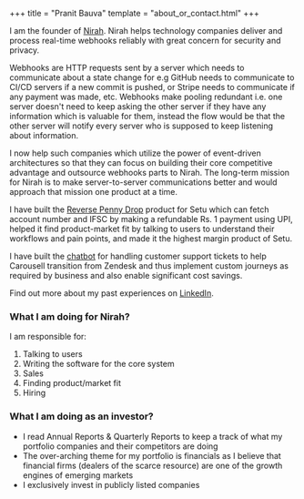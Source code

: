 +++
title = "Pranit Bauva"
template = "about_or_contact.html"
+++

I am the founder of [Nirah](https://nirah.app). Nirah helps
technology companies deliver and process real-time webhooks reliably
with great concern for security and privacy.

Webhooks are HTTP requests
sent by a server which needs to communicate about a state change for e.g
GitHub needs to communicate to CI/CD servers if a new commit is pushed,
or Stripe needs to communicate if any payment was made, etc.
Webhooks make pooling redundant i.e. one server doesn't need to keep
asking the other server if they have any information which is valuable
for them, instead the flow would be that the other server will notify
every server who is supposed to keep listening about information.

I now help such companies which utilize the power of event-driven
architectures so that they can focus on building
their core competitive advantage and outsource webhooks parts to Nirah.
The long-term mission for Nirah is to make server-to-server communications
better and would approach that mission one product at a time.

I have built the
[Reverse Penny Drop](https://docs.setu.co/data/bav/reverse-penny-drop/quickstart)
product for Setu which can fetch account number and
IFSC by making a refundable Rs. 1 payment using UPI, helped it find
product-market fit by talking to users to understand their workflows
and pain points, and made it the highest margin product of Setu.

I have built the [chatbot](https://support.carousell.com/hc/en-us) for handling
customer support tickets to help
Carousell transition from Zendesk and thus implement custom journeys
as required by business and also enable significant cost savings.
</p>

Find out more about my past experiences on
[LinkedIn](https://www.linkedin.com/in/pranitbauva/).

### What I am doing for Nirah?

I am responsible for:
1. Talking to users
2. Writing the software for the core system
3. Sales
4. Finding product/market fit
5. Hiring

### What I am doing as an investor?
 - I read Annual Reports & Quarterly Reports to keep a track of what my
   portfolio companies and their competitors are doing
 - The over-arching theme for my portfolio is financials as I believe
   that financial firms (dealers of the scarce resource) are one of the
   growth engines of emerging markets
 - I exclusively invest in publicly listed companies
